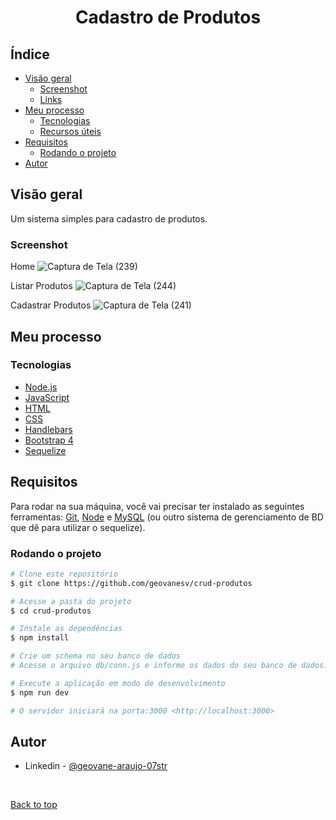 <h1 align="center" id="title">Cadastro de Produtos</h1>

## Índice

- [Visão geral](#visão-geral)
  - [Screenshot](#screenshot)
  - [Links](#links)
- [Meu processo](#meu-processo)
  - [Tecnologias](#tecnologias)
  - [Recursos úteis](#recursos-úteis)
- [Requisitos](#requisitos)
  - [Rodando o projeto](#rodando-o-projeto)
- [Autor](#autor)


## Visão geral
Um sistema simples para cadastro de produtos.

### Screenshot
Home
![Captura de Tela (239)](https://user-images.githubusercontent.com/49567926/233781882-41983b9d-486c-49a4-9210-0f495963316a.png)

Listar Produtos
![Captura de Tela (244)](https://user-images.githubusercontent.com/49567926/233781994-89a7ffe1-b240-4dee-8139-19aac52439af.png)

Cadastrar Produtos
![Captura de Tela (241)](https://user-images.githubusercontent.com/49567926/233781990-9ecefab2-35f9-4999-8175-f84c400d4608.png)

## Meu processo

### Tecnologias
- [Node.js](https://nodejs.org/en/)
- [JavaScript](https://developer.mozilla.org/pt-BR/docs/Web/JavaScript)
- [HTML](https://developer.mozilla.org/pt-BR/docs/Web/HTML)
- [CSS](https://developer.mozilla.org/pt-BR/docs/Web/CSS)
- [Handlebars](https://handlebarsjs.com/)
- [Bootstrap 4](https://getbootstrap.com/docs/4.6/getting-started/introduction/)
- [Sequelize](https://sequelize.org/)


## Requisitos

Para rodar na sua máquina, você vai precisar ter instalado as seguintes ferramentas: [Git](https://git-scm.com), [Node](https://nodejs.org/en/) e [MySQL](https://www.mysql.com/) (ou outro sistema de gerenciamento de BD que dê para utilizar o sequelize).

### Rodando o projeto

```bash
# Clone este repositório
$ git clone https://github.com/geovanesv/crud-produtos

# Acesse a pasta do projeto
$ cd crud-produtos

# Instale as dependências
$ npm install

# Crie um schema no seu banco de dados
# Acesse o arquivo db/conn.js e informe os dados do seu banco de dados.

# Execute a aplicação em modo de desenvolvimento
$ npm run dev

# O servidor iniciará na porta:3000 <http://localhost:3000>

```

## Autor

- Linkedin - [ @geovane-araujo-07str ](https://www.linkedin.com/in/geovane-araujo-07str/)

&#xa0;

<a href="#title">Back to top</a>
